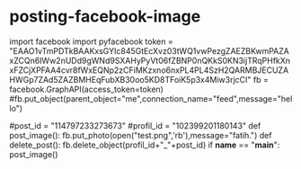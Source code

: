 # posting-facebook-image

import facebook
import pyfacebook
token = "EAAO1vTmPDTkBAAKxsGYIc845GtEcXvz03tWQ1vwPezgZAEZBKwmPAZAxZCQn6IWw2nUDd9gWNd9SXAHyPyVt06fZBNP0nQKkS0KN3ijTRqPHfkXnxFZCjXPFAA4cvr8fWxEQNp2zCFiMKzxno6nxPL4PL4SzH2QARMBJECUZAHWGp7ZAd5ZAZBMHEqFubXB30oo5KD8TFoiK5p3x4Miw3rjcCI"
fb = facebook.GraphAPI(access_token=token)
#fb.put_object(parent_object="me",connection_name="feed",message="hello")

#post_id = "114797233273673"
#profil_id = "102399201180143"
def post_image():
    fb.put_photo(open("test.png",'rb'),message="fatih.")
def delete_post():
    fb.delete_object(profil_id+"_"+post_id)
if __name__ == "__main__":
    post_image()
